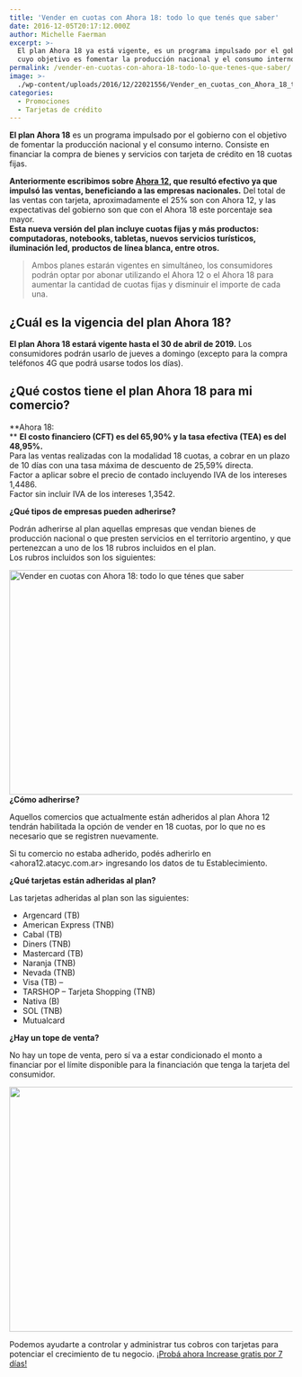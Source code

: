 ```yaml
---
title: 'Vender en cuotas con Ahora 18: todo lo que tenés que saber'
date: 2016-12-05T20:17:12.000Z
author: Michelle Faerman
excerpt: >-
  El plan Ahora 18 ya está vigente, es un programa impulsado por el gobierno
  cuyo objetivo es fomentar la producción nacional y el consumo interno.
permalink: /vender-en-cuotas-con-ahora-18-todo-lo-que-tenes-que-saber/
image: >-
  ./wp-content/uploads/2016/12/22021556/Vender_en_cuotas_con_Ahora_18_todo_lo_que_t%C3%A9nes_que_saber.jpg
categories:
  - Promociones
  - Tarjetas de crédito
---
```

**El plan Ahora 18** es un programa impulsado por el gobierno con el objetivo de fomentar la producción nacional y el consumo interno. Consiste en financiar la compra de bienes y servicios con tarjeta de crédito en 18 cuotas fijas.

**Anteriormente escribimos sobre [Ahora 12](tarjetas-de-credito/52-vender-en-cuotas-con-ahora-12-todo-lo-que-tenes-que-saber), que resultó efectivo ya que impulsó las ventas, beneficiando a las empresas nacionales.** Del total de las ventas con tarjeta, aproximadamente el 25% son con Ahora 12, y las expectativas del gobierno son que con el Ahora 18 este porcentaje sea mayor.  
**Esta nueva versión del plan incluye cuotas fijas y más productos: computadoras, notebooks, tabletas, nuevos servicios turísticos, iluminación led, productos de línea blanca, entre otros.**

> Ambos planes estarán vigentes en simultáneo, los consumidores podrán optar por abonar utilizando el Ahora 12 o el Ahora 18 para aumentar la cantidad de cuotas fijas y disminuir el importe de cada una.

## **¿Cuál es la vigencia del plan Ahora 18?**

**El plan Ahora 18 estará vigente hasta el 30 de abril de 2019.** Los consumidores podrán usarlo de jueves a domingo (excepto para la compra teléfonos 4G que podrá usarse todos los días).

## **¿Qué costos tiene el plan Ahora 18 para mi comercio?**

**Ahora 18:  
** **El costo financiero (CFT) es del 65,90% y la tasa efectiva (TEA) es del 48,95%.**  
Para las ventas realizadas con la modalidad 18 cuotas, a cobrar en un plazo de 10 días con una tasa máxima de descuento de 25,59% directa.  
Factor a aplicar sobre el precio de contado incluyendo IVA de los intereses 1,4486.  
Factor sin incluir IVA de los intereses 1,3542.

**¿Qué tipos de empresas pueden adherirse?**

Podrán adherirse al plan aquellas empresas que vendan bienes de producción nacional o que presten servicios en el territorio argentino, y que pertenezcan a uno de los 18 rubros incluidos en el plan.  
Los rubros incluidos son los siguientes:

<img class=" size-full wp-image-539" style="display: block; margin-left: auto; margin-right: auto;" src="https://d1nzec96y7u1ro.cloudfront.net/wp-content/uploads/2016/12/Rubros_progressive.jpg" alt="Vender en cuotas con Ahora 18: todo lo que ténes que saber" width="700" height="400" srcset="https://d1nzec96y7u1ro.cloudfront.net/wp-content/uploads/2016/12/09155724/Rubros_progressive.jpg 700w, https://d1nzec96y7u1ro.cloudfront.net/wp-content/uploads/2016/12/09155724/Rubros_progressive-300x171.jpg 300w" sizes="(max-width: 700px) 100vw, 700px" /> **¿Cómo adherirse?**

Aquellos comercios que actualmente están adheridos al plan Ahora 12 tendrán habilitada la opción de vender en 18 cuotas, por lo que no es necesario que se registren nuevamente.

Si tu comercio no estaba adherido, podés adherirlo en <ahora12.atacyc.com.ar> ingresando los datos de tu Establecimiento.

**¿Qué tarjetas están adheridas al plan?**

Las tarjetas adheridas al plan son las siguientes:

  * Argencard (TB)
  * American Express (TNB)
  * Cabal (TB)
  * Diners (TNB)
  * Mastercard (TB)
  * Naranja (TNB)
  * Nevada (TNB)
  * Visa (TB) &#8211;
  * TARSHOP &#8211; Tarjeta Shopping (TNB)
  * Nativa (B)
  * SOL (TNB)
  * Mutualcard

**¿Hay un tope de venta?**

No hay un tope de venta, pero sí va a estar condicionado el monto a financiar por el límite disponible para la financiación que tenga la tarjeta del consumidor.

[<img class="aligncenter wp-image-4737 size-full" src="https://d1nzec96y7u1ro.cloudfront.net/wp-content/uploads/2016/12/07170037/Banner-News-03.png" alt="" width="885" height="436" srcset="https://d1nzec96y7u1ro.cloudfront.net/wp-content/uploads/2016/12/07170037/Banner-News-03.png 885w, https://d1nzec96y7u1ro.cloudfront.net/wp-content/uploads/2016/12/07170037/Banner-News-03-300x148.png 300w, https://d1nzec96y7u1ro.cloudfront.net/wp-content/uploads/2016/12/07170037/Banner-News-03-768x378.png 768w" sizes="(max-width: 885px) 100vw, 885px" />](https://goo.gl/1vomW5)

Podemos ayudarte a controlar y administrar tus cobros con tarjetas para potenciar el crecimiento de tu negocio. [¡Probá ahora Increase gratis por 7 días!](https://goo.gl/1vomW5)
